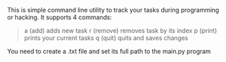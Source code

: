 This is simple command line utility to track your tasks during programming or hacking.
It supports 4 commands:

> a (add) adds new task 
> r (remove) removes task by its index
> p (print) prints your current tasks
> q (quit) quits and saves changes

You need to create a .txt file and set its full path to the main.py program
